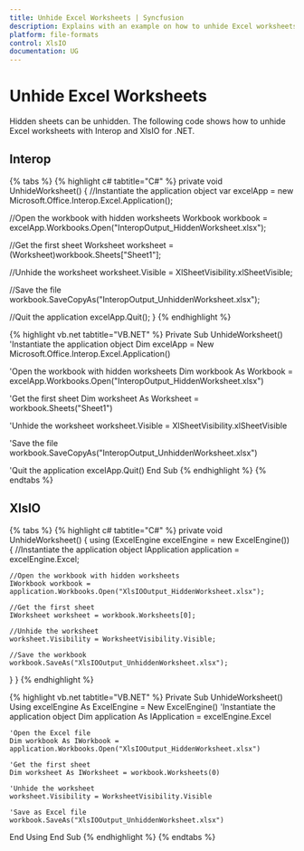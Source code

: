 ```yaml
---
title: Unhide Excel Worksheets | Syncfusion
description: Explains with an example on how to unhide Excel worksheets which are in hidden state using Interop and XlsIO.
platform: file-formats
control: XlsIO
documentation: UG
---
```


# Unhide Excel Worksheets

Hidden sheets can be unhidden. The following code shows how to unhide Excel worksheets with Interop and XlsIO for .NET.

## Interop

{% tabs %}
{% highlight c# tabtitle="C#" %}
private void UnhideWorksheet()
{
  //Instantiate the application object
  var excelApp = new Microsoft.Office.Interop.Excel.Application();

  //Open the workbook with hidden worksheets
  Workbook workbook = excelApp.Workbooks.Open("InteropOutput_HiddenWorksheet.xlsx");

  //Get the first sheet
  Worksheet worksheet = (Worksheet)workbook.Sheets["Sheet1"];

  //Unhide the worksheet
  worksheet.Visible = XlSheetVisibility.xlSheetVisible;

  //Save the file
  workbook.SaveCopyAs("InteropOutput_UnhiddenWorksheet.xlsx");

  //Quit the application
  excelApp.Quit();
}
{% endhighlight %}

{% highlight vb.net tabtitle="VB.NET" %}
Private Sub UnhideWorksheet()
  'Instantiate the application object
  Dim excelApp = New Microsoft.Office.Interop.Excel.Application()

  'Open the workbook with hidden worksheets
  Dim workbook As Workbook = excelApp.Workbooks.Open("InteropOutput_HiddenWorksheet.xlsx")

  'Get the first sheet
  Dim worksheet As Worksheet = workbook.Sheets("Sheet1")

  'Unhide the worksheet
  worksheet.Visible = XlSheetVisibility.xlSheetVisible

  'Save the file
  workbook.SaveCopyAs("InteropOutput_UnhiddenWorksheet.xlsx")

  'Quit the application
  excelApp.Quit()
End Sub
{% endhighlight %}
{% endtabs %}

## XlsIO

{% tabs %}
{% highlight c# tabtitle="C#" %}
private void UnhideWorksheet()
{
  using (ExcelEngine excelEngine = new ExcelEngine())
  {
    //Instantiate the application object
    IApplication application = excelEngine.Excel;

    //Open the workbook with hidden worksheets
    IWorkbook workbook = application.Workbooks.Open("XlsIOOutput_HiddenWorksheet.xlsx");

    //Get the first sheet
    IWorksheet worksheet = workbook.Worksheets[0];

    //Unhide the worksheet
    worksheet.Visibility = WorksheetVisibility.Visible;

    //Save the workbook
    workbook.SaveAs("XlsIOOutput_UnhiddenWorksheet.xlsx");
  }
}
{% endhighlight %}

{% highlight vb.net tabtitle="VB.NET" %}
Private Sub UnhideWorksheet()
  Using excelEngine As ExcelEngine = New ExcelEngine()
    'Instantiate the application object
    Dim application As IApplication = excelEngine.Excel

    'Open the Excel file
    Dim workbook As IWorkbook = application.Workbooks.Open("XlsIOOutput_HiddenWorksheet.xlsx")

    'Get the first sheet
    Dim worksheet As IWorksheet = workbook.Worksheets(0)

    'Unhide the worksheet
    worksheet.Visibility = WorksheetVisibility.Visible

    'Save as Excel file
    workbook.SaveAs("XlsIOOutput_UnhiddenWorksheet.xlsx")
  End Using
End Sub
{% endhighlight %}
{% endtabs %}
